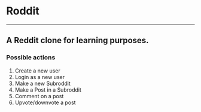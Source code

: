 # Roddit
---
A Reddit clone for learning purposes.
---
<h3> Possible actions </h3>
<ol>
  <li> Create a new user</li>
  <li> Login as a new user</li>
  <li> Make a new Subroddit</li>
  <li> Make a Post in a Subroddit</li>
  <li> Comment on a post</li>
  <li> Upvote/downvote a post</li>
  
</ol>
